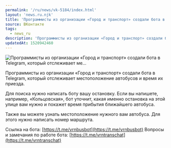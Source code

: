 ```yaml
---
permalink: '/ru/news/vk-5184/index.html'
layout: 'news.ru.njk'
title: 'Программисты из организации «Город и транспорт» создали бота в Telegram, который отслеживает ме…'
source: ВКонтакте
tags:
  - news_ru
description: 'Программисты из организации «Город и транспорт» создали бота в Telegram, который отслеживает ме…'
updatedAt: 1520942460
---
```

![Программисты из организации «Город и транспорт» создали бота в Telegram, который отслеживает ме…](https://sun9-36.userapi.com/impf/c840234/v840234221/8791c/DFED93r07dI.jpg?size=1280x720&quality=96&sign=916d656251720d520978760fcab633ba&c_uniq_tag=rMZFVDqfGfgRV11HHT0--6oxGiSHrWZkBq4xHdN9ywE&type=album)

Программисты из организации «Город и транспорт» создали бота в Telegram, который отслеживает местоположение автобусов и время их приезда.

Для поиска нужно написать боту вашу остановку. Если вы напишете, например, «Кольцовская», бот уточнит, какая именно остановка на этой улице вам нужно и покажет время прибытия ближайшего автобуса.

Также вы можете узнать местоположение нужного вам автобуса. Для этого нужно написать номер маршрута.

Ссылка на бота: [https://t.me/vrnbusbot](https://t.me/vrnbusbot)
Вопросы и замечания по работе бота: [https://t.me/vrntranschat](https://t.me/vrntranschat)
